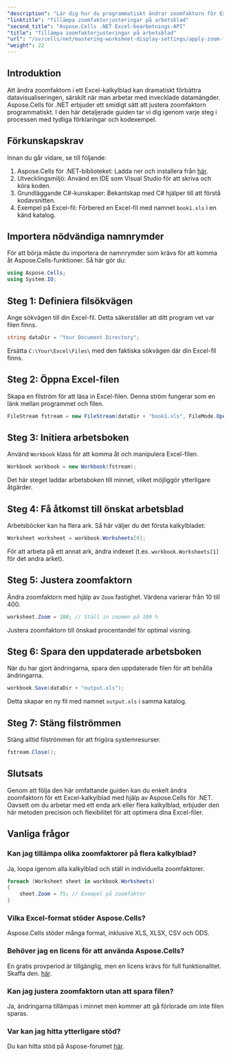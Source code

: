```yaml
---
"description": "Lär dig hur du programmatiskt ändrar zoomfaktorn för Excel-kalkylblad med Aspose.Cells för .NET. Följ vår steg-för-steg-guide med detaljerade kodexempel för att förbättra visualiseringen av din Excel-fil."
"linktitle": "Tillämpa zoomfaktorjusteringar på arbetsblad"
"second_title": "Aspose.Cells .NET Excel-bearbetnings-API"
"title": "Tillämpa zoomfaktorjusteringar på arbetsblad"
"url": "/sv/cells/net/mastering-worksheet-display-settings/apply-zoom-factor-adjustments/"
"weight": 22
---
```


## Introduktion

Att ändra zoomfaktorn i ett Excel-kalkylblad kan dramatiskt förbättra datavisualiseringen, särskilt när man arbetar med invecklade datamängder. Aspose.Cells för .NET erbjuder ett smidigt sätt att justera zoomfaktorn programmatiskt. I den här detaljerade guiden tar vi dig igenom varje steg i processen med tydliga förklaringar och kodexempel.

## Förkunskapskrav  

Innan du går vidare, se till följande:  

1. Aspose.Cells för .NET-biblioteket: Ladda ner och installera från [här](https://releases.aspose.com/cells/net/).  
2. Utvecklingsmiljö: Använd en IDE som Visual Studio för att skriva och köra koden.  
3. Grundläggande C#-kunskaper: Bekantskap med C# hjälper till att förstå kodavsnitten.  
4. Exempel på Excel-fil: Förbered en Excel-fil med namnet `book1.xls` i en känd katalog.  

## Importera nödvändiga namnrymder  

För att börja måste du importera de namnrymder som krävs för att komma åt Aspose.Cells-funktioner. Så här gör du:  

```csharp
using Aspose.Cells;
using System.IO;
```

## Steg 1: Definiera filsökvägen  

Ange sökvägen till din Excel-fil. Detta säkerställer att ditt program vet var filen finns.  

```csharp
string dataDir = "Your Document Directory";
```

Ersätta `C:\Your\Excel\Files\` med den faktiska sökvägen där din Excel-fil finns.  

## Steg 2: Öppna Excel-filen  

Skapa en filström för att läsa in Excel-filen. Denna ström fungerar som en länk mellan programmet och filen.  

```csharp
FileStream fstream = new FileStream(dataDir + "book1.xls", FileMode.Open);
```

## Steg 3: Initiera arbetsboken  

Använd `Workbook` klass för att komma åt och manipulera Excel-filen.  

```csharp
Workbook workbook = new Workbook(fstream);
```

Det här steget laddar arbetsboken till minnet, vilket möjliggör ytterligare åtgärder.  

## Steg 4: Få åtkomst till önskat arbetsblad  

Arbetsböcker kan ha flera ark. Så här väljer du det första kalkylbladet:  

```csharp
Worksheet worksheet = workbook.Worksheets[0];
```

För att arbeta på ett annat ark, ändra indexet (t.ex. `workbook.Worksheets[1]` för det andra arket).  

## Steg 5: Justera zoomfaktorn  

Ändra zoomfaktorn med hjälp av `Zoom` fastighet. Värdena varierar från 10 till 400.  

```csharp
worksheet.Zoom = 100; // Ställ in zoomen på 100 %
```

Justera zoomfaktorn till önskad procentandel för optimal visning.  

## Steg 6: Spara den uppdaterade arbetsboken  

När du har gjort ändringarna, spara den uppdaterade filen för att behålla ändringarna.  

```csharp
workbook.Save(dataDir + "output.xls");
```

Detta skapar en ny fil med namnet `output.xls` i samma katalog.  

## Steg 7: Stäng filströmmen  

Stäng alltid filströmmen för att frigöra systemresurser.  

```csharp
fstream.Close();
```

## Slutsats  

Genom att följa den här omfattande guiden kan du enkelt ändra zoomfaktorn för ett Excel-kalkylblad med hjälp av Aspose.Cells för .NET. Oavsett om du arbetar med ett enda ark eller flera kalkylblad, erbjuder den här metoden precision och flexibilitet för att optimera dina Excel-filer.  


## Vanliga frågor  

### Kan jag tillämpa olika zoomfaktorer på flera kalkylblad?  
Ja, loopa igenom alla kalkylblad och ställ in individuella zoomfaktorer.  

```csharp
foreach (Worksheet sheet in workbook.Worksheets)
{
    sheet.Zoom = 75; // Exempel på zoomfaktor
}
```

### Vilka Excel-format stöder Aspose.Cells?  
Aspose.Cells stöder många format, inklusive XLS, XLSX, CSV och ODS.  

### Behöver jag en licens för att använda Aspose.Cells?  
En gratis provperiod är tillgänglig, men en licens krävs för full funktionalitet. Skaffa den. [här](https://purchase.aspose.com/buy).  

### Kan jag justera zoomfaktorn utan att spara filen?  
Ja, ändringarna tillämpas i minnet men kommer att gå förlorade om inte filen sparas.  

### Var kan jag hitta ytterligare stöd?  
Du kan hitta stöd på Aspose-forumet [här](https://forum.aspose.com/c/cells/9).